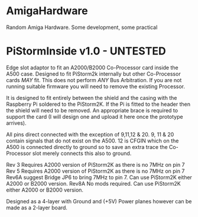 # AmigaHardware
Random Amiga Hardware. Some development, some practical

# PiStormInside v1.0 - UNTESTED

Edge slot adaptor to fit an A2000/B2000 Co-Processor card inside the A500 case. Designed to fit PiStorm2k internally but other Co-Processor cards *MAY* fit. 
This does not perform *ANY* Bus Arbitration. If you are not running suitable firmware you will need to remove the existing Processor. 

It is designed to fit entirely between the shield and the casing with the Raspberry Pi soldered to the PiStorm2K. If the Pi is fitted to the header then the shield will need to be removed. 
An appropriate brace is required to support the card (I will design one and upload it here once the prototype arrives).

All pins direct connected with the exception of 9,11,12 & 20. 
9, 11 & 20 contain signals that do not exist on the A500. 
12 is CFGIN which on the A500 is connected directly to ground so to save an extra trace the Co-Processor slot merely connects this also to ground.

Rev 3 Requires A2000 version of PiStorm2K as there is no 7MHz on pin 7
Rev 5 Requires A2000 version of PiStorm2K as there is no 7MHz on pin 7
Rev6A suggest Bridge JP6 to bring 7MHz to pin 7. Can use PiStorm2K either A2000 or B2000 version.
Rev8A No mods required. Can use PiStorm2K either A2000 or B2000 version.

Designed as a 4-layer with Ground and (+5V) Power planes however can be made as a 2-layer board. 
